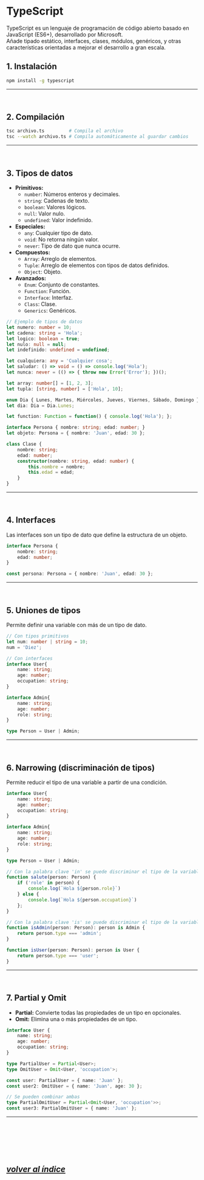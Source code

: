 # TypeScript
TypeScript es un lenguaje de programación de código abierto basado en JavaScript (ES6+), desarrollado por Microsoft.  
Añade tipado estático, interfaces, clases, módulos, genéricos, y otras características orientadas a mejorar el desarrollo a gran escala.


## 1. Instalación
```bash
npm install -g typescript
```
---
<br>

## 2. Compilación
```bash
tsc archivo.ts         # Compila el archivo
tsc --watch archivo.ts # Compila automáticamente al guardar cambios
```
---
<br>

## 3. Tipos de datos
- **Primitivos:**
  - `number`: Números enteros y decimales.
  - `string`: Cadenas de texto.
  - `boolean`: Valores lógicos.
  - `null`: Valor nulo.
  - `undefined`: Valor indefinido.
- **Especiales:**
  - `any`: Cualquier tipo de dato.
  - `void`: No retorna ningún valor.
  - `never`: Tipo de dato que nunca ocurre.
- **Compuestos:**
  - `Array`: Arreglo de elementos.
  - `Tuple`: Arreglo de elementos con tipos de datos definidos.
  - `Object`: Objeto.
- **Avanzados:**
  - `Enum`: Conjunto de constantes.
  - `Function`: Función.
  - `Interface`: Interfaz.
  - `Class`: Clase.
  - `Generics`: Genéricos.

```typescript
// Ejemplo de tipos de datos
let numero: number = 10;
let cadena: string = 'Hola';
let logico: boolean = true;
let nulo: null = null;
let indefinido: undefined = undefined;

let cualquiera: any = 'Cualquier cosa';
let saludar: () => void = () => console.log('Hola');
let nunca: never = (() => { throw new Error('Error'); })();

let array: number[] = [1, 2, 3];
let tupla: [string, number] = ['Hola', 10];

enum Dia { Lunes, Martes, Miércoles, Jueves, Viernes, Sábado, Domingo }
let dia: Dia = Dia.Lunes;

let function: Function = function() { console.log('Hola'); };

interface Persona { nombre: string; edad: number; }
let objeto: Persona = { nombre: 'Juan', edad: 30 };

class Clase { 
    nombre: string; 
    edad: number; 
    constructor(nombre: string, edad: number) { 
        this.nombre = nombre; 
        this.edad = edad; 
    }
}
```
---
<br>

## 4. Interfaces
Las interfaces son un tipo de dato que define la estructura de un objeto.
```typescript
interface Persona {
    nombre: string;
    edad: number;
}

const persona: Persona = { nombre: 'Juan', edad: 30 };
```
---
<br>

## 5. Uniones de tipos
Permite definir una variable con más de un tipo de dato.
```typescript
// Con tipos primitivos
let num: number | string = 10;
num = 'Diez';

// Con interfaces
interface User{
    name: string;
    age: number;
    occupation: string;
}

interface Admin{
    name: string;
    age: number;
    role: string;
}

type Person = User | Admin;
```
---
<br>

## 6.  Narrowing (discriminación de tipos)
Permite reducir el tipo de una variable a partir de una condición.
```typescript
interface User{
    name: string;
    age: number;
    occupation: string;
}

interface Admin{
    name: string;
    age: number;
    role: string;
}

type Person = User | Admin;

// Con la palabra clave 'in' se puede discriminar el tipo de la variable
function salute(person: Person) {
    if ('role' in person) {
        console.log(`Hola ${person.role}`)
    } else {
        console.log(`Hola ${person.occupation}`)
    };
}

// Con la palabra clave 'is' se puede discriminar el tipo de la variable
function isAdmin(person: Person): person is Admin {
    return person.type === 'admin';
}

function isUser(person: Person): person is User {
    return person.type === 'user';
}
```
---
<br>

## 7. Partial y Omit
- **Partial:** Convierte todas las propiedades de un tipo en opcionales.
- **Omit:** Elimina una o más propiedades de un tipo.
```typescript
interface User {
    name: string;
    age: number;
    occupation: string;
}

type PartialUser = Partial<User>;
type OmitUser = Omit<User, 'occupation'>;

const user: PartialUser = { name: 'Juan' };
const user2: OmitUser = { name: 'Juan', age: 30 };

// Se pueden combinar ambas
type PartialOmitUser = Partial<Omit<User, 'occupation'>>;
const user3: PartialOmitUser = { name: 'Juan' };
```
---
<br>

<br><br><br>

## *[volver al índice](../README.md)*